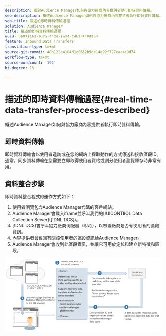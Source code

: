 ```yaml
---
description: 概述Audience Manager如何與協力廠商內容提供者執行即時資料傳輸。
seo-description: 概述Audience Manager如何與協力廠商內容提供者執行即時資料傳輸。
seo-title: 描述的即時資料傳輸過程
solution: Audience Manager
title: 描述的即時資料傳輸過程
uuid: b68781b3-0b7a-442d-8e34-2db2474849a4
feature: Inbound Data Transfers
translation-type: tm+mt
source-git-commit: 48b122a4184d1c0662b9de14e92f727caa4a9d74
workflow-type: tm+mt
source-wordcount: '192'
ht-degree: 1%

---
```



# 描述的即時資料傳輸過程{#real-time-data-transfer-process-described}

概述Audience Manager如何與協力廠商內容提供者執行即時資料傳輸。

<!-- real-time-data-transfer-explained.xml -->

## 即時資料傳輸

即時資料傳輸會以使用者造訪或在您的網站上採取動作的方式傳送和接收區段ID。 通常，同步資料傳輸在您需要立即取得使用者資格或劃分使用者瀏覽庫存時非常有用。

## 資料整合步驟

即時資料整合程式的運作方式如下：

1. 使用者瀏覽包含Audience Manager代碼的客戶網站。
1. Audience Manager會載入iframe並呼叫我們的[!UICONTROL Data Collection Server]([!DNL DCS])。
1. [!DNL DCS]會呼叫協力廠商伺服器（即時），以檢查廠商是否有使用者的區段資訊。
1. 內容提供者會傳回有關該使用者的區段資訊給Audience Manager。
1. Audience Manager會收到此區段資訊，並讓它可用於定位和建立新特徵和區段。

![](assets/rt_reduce70.png)